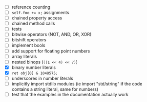 - [ ] reference counting
- [ ] `self.foo += x;` assignments
- [ ] chained property access
- [ ] chained method calls
- [ ] tests
- [ ] bitwise operators (NOT, AND, OR, XOR)
- [ ] bitshift operators
- [ ] implement bools
- [ ] add support for floating point numbers
- [ ] array literals
- [ ] nested binops (`((1 << 4) << 7)`)
- [x] binary number literals
- [x] `ret obj[0] & 1048575;`
- [ ] underscores in number literals
- [ ] implicitly import stdlib modules (ie import "std/string" if the code contains a string literal, same for numbers)
- [ ] test that the examples in the documentation actually work
